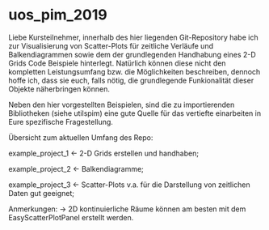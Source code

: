 # uos_pim_2019



Liebe Kursteilnehmer, 
innerhalb des hier liegenden Git-Repository habe ich zur Visualisierung von Scatter-Plots für zeitliche Verläufe 
und Balkendiagrammen sowie dem der grundlegenden Handhabung eines 2-D Grids Code Beispiele hinterlegt. 
Natürlich können diese nicht den kompletten Leistungsumfang bzw. die Möglichkeiten beschreiben, dennoch 
hoffe ich, dass sie euch, falls nötig, die grundlegende Funkionalität dieser Objekte näherbringen können. 

Neben den hier vorgestellten Beispielen, sind die zu importierenden Bibliotheken (siehe utilspim)
eine gute Quelle für das vertiefte einarbeiten in Eure spezifische Fragestellung. 

Übersicht zum aktuellen Umfang des Repo:

example_project_1 <- 2-D Grids erstellen und handhaben;

example_project_2 <- Balkendiagramme;

example_project_3 <- Scatter-Plots v.a. für die Darstellung von zeitlichen Daten gut geeignet;



Anmerkungen: 
-> 2D kontinuierliche Räume können am besten mit dem EasyScatterPlotPanel erstellt werden. 
